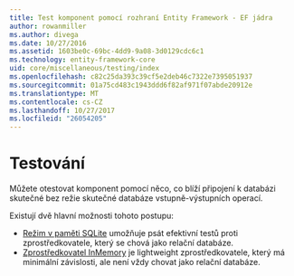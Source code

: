 ```yaml
---
title: Test komponent pomocí rozhraní Entity Framework - EF jádra
author: rowanmiller
ms.author: divega
ms.date: 10/27/2016
ms.assetid: 1603be0c-69bc-4dd9-9a08-3d0129cdc6c1
ms.technology: entity-framework-core
uid: core/miscellaneous/testing/index
ms.openlocfilehash: c82c25da393c39cf5e2deb46c7322e7395051937
ms.sourcegitcommit: 01a75cd483c1943ddd6f82af971f07abde20912e
ms.translationtype: MT
ms.contentlocale: cs-CZ
ms.lasthandoff: 10/27/2017
ms.locfileid: "26054205"
---
```

# <a name="testing"></a>Testování

Můžete otestovat komponent pomocí něco, co blíží připojení k databázi skutečné bez režie skutečné databáze vstupně-výstupních operací.

Existují dvě hlavní možnosti tohoto postupu:
 * [Režim v paměti SQLite](sqlite.md) umožňuje psát efektivní testů proti zprostředkovatele, který se chová jako relační databáze.
 * [Zprostředkovatel InMemory](in-memory.md) je lightweight zprostředkovatele, který má minimální závislosti, ale není vždy chovat jako relační databáze.
